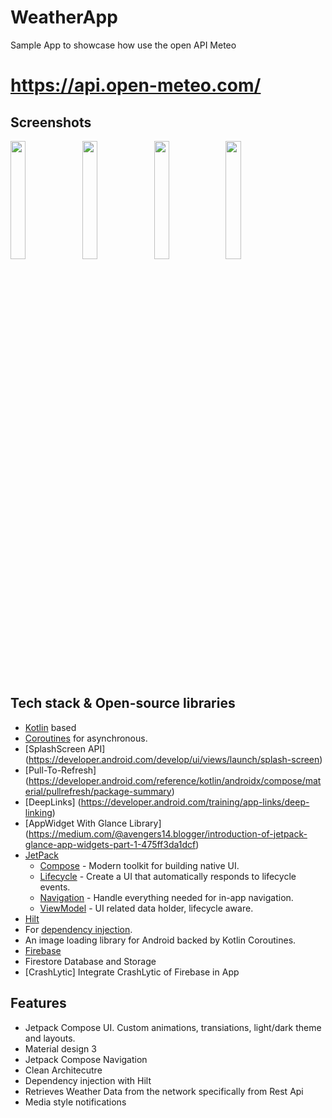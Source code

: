 # WeatherApp
Sample App to showcase how use the open API Meteo 
# https://api.open-meteo.com/

## Screenshots

<div style="dispaly:flex">
    <img src="https://github.com/esoume/WeatherApp/assets/7129880/24e17829-0adb-455c-94ce-d17bc1b021a0" width="22%">
    <img src="https://github.com/esoume/WeatherApp/assets/7129880/321c8622-0296-4a25-90c9-5b4801307582" width="22%">
    <img src="https://github.com/esoume/WeatherApp/assets/7129880/a193b87c-6416-4981-b309-99ced38fc14b" width="22%">
    <img src="https://github.com/esoume/WeatherApp/assets/7129880/f1d8f692-f064-4fa5-a911-fbd23f5a0f14" width="22%">
</div>

## Tech stack & Open-source libraries
- [Kotlin](https://kotlinlang.org/) based
- [Coroutines](https://kotlinlang.org/docs/reference/coroutines-overview.html) for asynchronous.
- [SplashScreen API] (https://developer.android.com/develop/ui/views/launch/splash-screen)
- [Pull-To-Refresh] (https://developer.android.com/reference/kotlin/androidx/compose/material/pullrefresh/package-summary)
- [DeepLinks] (https://developer.android.com/training/app-links/deep-linking)
- [AppWidget With Glance Library] (https://medium.com/@avengers14.blogger/introduction-of-jetpack-glance-app-widgets-part-1-475ff3da1dcf)
- [JetPack](https://developer.android.com/jetpack)
  - [Compose](https://developer.android.com/jetpack/compose) - Modern toolkit for building native UI.
  - [Lifecycle](https://developer.android.com/topic/libraries/architecture/lifecycle) - Create a UI that automatically responds to lifecycle events.
  - [Navigation](https://developer.android.com/jetpack/compose/navigation) - Handle everything needed for in-app navigation.
  - [ViewModel](https://developer.android.com/topic/libraries/architecture/viewmodel) - UI related data holder, lifecycle aware.
- [Hilt](https://dagger.dev/hilt/) 
- For [dependency injection](https://developer.android.com/training/dependency-injection/hilt-android).
- An image loading library for Android backed by Kotlin Coroutines.
- [Firebase](https://firebase.google.com/) 
- Firestore Database and Storage
- [CrashLytic] Integrate CrashLytic of Firebase in App

## Features

- Jetpack Compose UI. Custom animations, transiations, light/dark theme and layouts.
- Material design 3
- Jetpack Compose Navigation
- Clean Architecutre
- Dependency injection with Hilt
- Retrieves Weather Data from the network specifically from Rest Api
- Media style notifications

